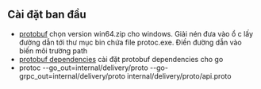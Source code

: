 ## Cài đặt ban đầu
- [protobuf](https://github.com/protocolbuffers/protobuf/releases) chọn version win64.zip cho windows. Giải nén đưa vào ổ c lấy đường dẫn tới thư mục bin chứa file protoc.exe. Điền đường dẫn vào biến môi trường path
- [protobuf dependencies](https://grpc.io/docs/languages/go/quickstart/) cài đặt protobuf dependencies cho go
- protoc --go_out=internal/delivery/proto --go-grpc_out=internal/delivery/proto internal/delivery/proto/api.proto
